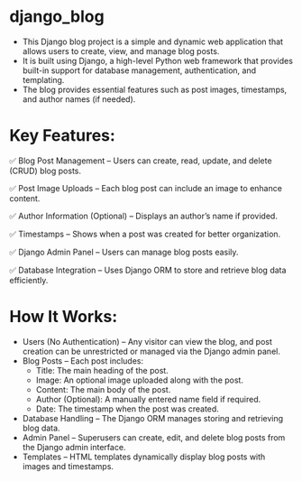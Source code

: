 # django_blog
* This Django blog project is a simple and dynamic web application that allows users to create, view, and manage blog posts.
* It is built using Django, a high-level Python web framework that provides built-in support for database management, authentication, and templating.
* The blog provides essential features such as post images, timestamps, and author names (if needed).
# Key Features:
✅ Blog Post Management – Users can create, read, update, and delete (CRUD) blog posts.

✅ Post Image Uploads – Each blog post can include an image to enhance content.

✅ Author Information (Optional) – Displays an author’s name if provided.

✅ Timestamps – Shows when a post was created for better organization.

✅ Django Admin Panel – Users can manage blog posts easily.

✅ Database Integration – Uses Django ORM to store and retrieve blog data efficiently.
# How It Works:
* Users (No Authentication) – Any visitor can view the blog, and post creation can be unrestricted or managed via the Django admin panel.
* Blog Posts – Each post includes:
  * Title: The main heading of the post.
  * Image: An optional image uploaded along with the post.
  * Content: The main body of the post.
  * Author (Optional): A manually entered name field if required.
  * Date: The timestamp when the post was created.
* Database Handling – The Django ORM manages storing and retrieving blog data.
* Admin Panel – Superusers can create, edit, and delete blog posts from the Django admin interface.
* Templates – HTML templates dynamically display blog posts with images and timestamps.
